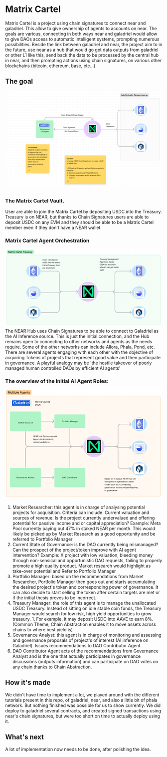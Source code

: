 # Matrix Cartel
Matrix Cartel is a project using chain signatures to connect near and galadriel. This allow to give ownership of agents to accounts on near.
The goals are various, connecting in both ways near and galadriel would allow to give DAOs access to automatic intelligent systems, prompting numerous possibilities.
Beside the link between galadriel and near, the project aim to in the future, use near as a hub that would go get data outputs from galadriel or other L1 like this, send back the data to be processed by the central hub in near, and then prompting actions using chain signatures, on various other blockchains (bitcoin, ethereum, base, etc...).
## The goal
![alt text](image.png)
### The Matrix Cartel Vault. 
User are able to join the Matrix Cartel by depositing USDC into the Treasury. 
Treasury is on NEAR, but thanks to Chain Signatures users are able to deposit USDC on any EVM and they should be able to be a Matrix Cartel member even if they don't have a NEAR wallet.
### Matrix Cartel Agent Orchestration 
![alt text](image-1.png)
The NEAR Hub uses Chain Signatures to be able to connect to Galadriel as the AI Inference source. This is just the initial connection, and the Hub remains open to connecting to other networks and agents as the needs require. Some of the other networks can include Allora, Phala, Pond, etc. 
There are several agents engaging with each other with the objective of acquiring Tokens of projects that represent good value and then participate in governance. A playful analogy may be 'the hostile takeover of poorly managed human controlled DAOs by efficient AI agents' 
### The overview of the initial AI Agent Roles: 
![alt text](image-2.png)
1. Market Researcher: this agent is in charge of analysing potential projects for acquisition. Criteria can include: 
Current valuation and sources of revenue. Is the project currently undervalued and offering potential for passive income and or capital appreciation? 
Example: Meta Pool currently paying out 47% in staked NEAR per month. This would likely be picked up by Market Research as a good opportunity and be referred to Portfolio Manager 
2. Current State of Governance: is the DAO currently being mismanaged? Can the prospect of the project/token improve with AI agent intervention?
Example: X project with low valuation, bleeding money through non-sensical and opportunistic DAO requests, failing to properly promote a high quality product. Market research would highlight as take-over potential and Refer to Portfolio Manager
3. Portfolio Manager: based on the recommendations from Market Researcher, Portfolio Manager then goes out and starts accumulating the desired project's token and corresponding power of governance. It can also decide to start selling the token after certain targets are met or if the initial thesis proves to be incorrect. 
4. Treasury Manager: the role of this agent is to manage the unallocated USDC Treasury. Instead of sitting on idle stable coin funds, the Treasury Manager would search for low risk, high yield opportunities to grow treasury. 1. For example, it may deposit USDC into AAVE to earn 8%. (Common Theme, Chain Abstraction enables it to move assets across chains to where best yield is)
5. Governance Analyst: this agent is in charge of monitoring and assessing and governance proposals of project's of interest (AI inference on Galadriel). Issues recommendations to DAO Contributor Agent. 
6. DAO Contributor Agent acts of the recommendations from Governance Analyst and is the one that actually participates in governance discussions (outputs information) and can participate on DAO votes on any chain thanks to Chain Abstraction.

## How it's made
We didn't have time to implement a lot, we played around with the different tutorials present in this repo, of galadriel, near, and also a little bit of phala network. But nothing finished was possible for us to show currently. We did deploy to galadriel several contracts, and created signed transactions using near's chain signatures, but were too short on time to actually deploy using it.
## What's next
A lot of implementation now needs to be done, after polishing the idea.